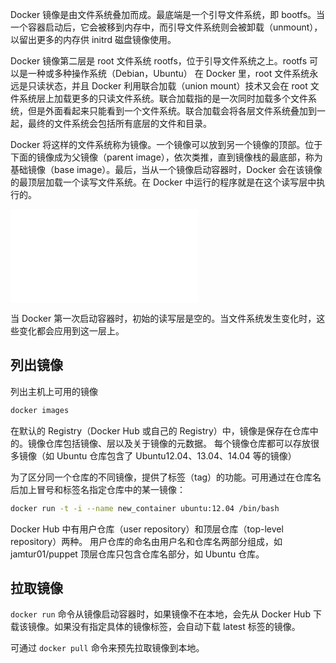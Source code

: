 Docker 镜像是由文件系统叠加而成。最底端是一个引导文件系统，即 bootfs。当一个容器启动后，它会被移到内存中，而引导文件系统则会被卸载（unmount），以留出更多的内存供 initrd 磁盘镜像使用。

Docker 镜像第二层是 root 文件系统 rootfs，位于引导文件系统之上。rootfs 可以是一种或多种操作系统（Debian，Ubuntu）
在 Docker 里，root 文件系统永远是只读状态，并且 Docker 利用联合加载（union mount）技术又会在 root 文件系统层上加载更多的只读文件系统。联合加载指的是一次同时加载多个文件系统，但是外面看起来只能看到一个文件系统。联合加载会将各层文件系统叠加到一起，最终的文件系统会包括所有底层的文件和目录。

Docker 将这样的文件系统称为镜像。一个镜像可以放到另一个镜像的顶部。位于下面的镜像成为父镜像（parent image），依次类推，直到镜像栈的最底部，称为基础镜像（base image）。最后，当从一个镜像启动容器时，Docker 会在该镜像的最顶层加载一个读写文件系统。在 Docker 中运行的程序就是在这个读写层中执行的。

![docker_file_system.excalidraw](../Excalidraw/docker_file_system.excalidraw.md)

当 Docker 第一次启动容器时，初始的读写层是空的。当文件系统发生变化时，这些变化都会应用到这一层上。

## 列出镜像
列出主机上可用的镜像
```sh
docker images
```
在默认的 Registry（Docker Hub 或自己的 Registry）中，镜像是保存在仓库中的。镜像仓库包括镜像、层以及关于镜像的元数据。
每个镜像仓库都可以存放很多镜像（如 Ubuntu 仓库包含了 Ubuntu12.04、13.04、14.04 等的镜像）

为了区分同一个仓库的不同镜像，提供了标签（tag）的功能。可用通过在仓库名后加上冒号和标签名指定仓库中的某一镜像：
```sh
docker run -t -i --name new_container ubuntu:12.04 /bin/bash
```
Docker Hub 中有用户仓库（user repository）和顶层仓库（top-level repository）两种。
用户仓库的命名由用户名和仓库名两部分组成，如 jamtur01/puppet
顶层仓库只包含仓库名部分，如 Ubuntu 仓库。

## 拉取镜像
`docker run` 命令从镜像启动容器时，如果镜像不在本地，会先从 Docker Hub 下载该镜像。如果没有指定具体的镜像标签，会自动下载 latest 标签的镜像。

可通过 `docker pull` 命令来预先拉取镜像到本地。